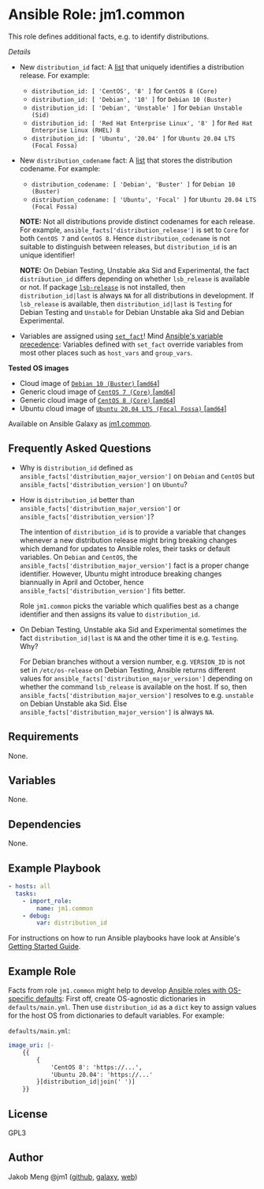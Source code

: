 # Ansible Role: jm1.common

This role defines additional facts, e.g. to identify distributions.

*Details*

* New `distribution_id` fact: A [list](https://docs.ansible.com/ansible/latest/reference_appendices/YAMLSyntax.html)
  that uniquely identifies a distribution release. For example:
  - `distribution_id: [ 'CentOS', '8' ]` for `CentOS 8 (Core)`
  - `distribution_id: [ 'Debian', '10' ]` for `Debian 10 (Buster)`
  - `distribution_id: [ 'Debian', 'Unstable' ]` for `Debian Unstable (Sid)`
  - `distribution_id: [ 'Red Hat Enterprise Linux', '8' ]` for `Red Hat Enterprise Linux (RHEL) 8`
  - `distribution_id: [ 'Ubuntu', '20.04' ]` for `Ubuntu 20.04 LTS (Focal Fossa)`

* New `distribution_codename` fact: A [list](https://docs.ansible.com/ansible/latest/reference_appendices/YAMLSyntax.html)
  that stores the distribution codename. For example:
  - `distribution_codename: [ 'Debian', 'Buster' ]` for `Debian 10 (Buster)`
  - `distribution_codename: [ 'Ubuntu', 'Focal' ]` for `Ubuntu 20.04 LTS (Focal Fossa)`

  **NOTE:**
  Not all distributions provide distinct codenames for each release. For example,
  `ansible_facts['distribution_release']` is set to `Core` for both `CentOS 7`
  and `CentOS 8`. Hence `distribution_codename` is not suitable to distinguish
  between releases, but `distribution_id` is an unique identifier!

  **NOTE:**
  On Debian Testing, Unstable aka Sid and Experimental, the fact `distribution_id`
  differs depending on whether `lsb_release` is available or not. If package 
  [`lsb-release`](https://packages.debian.org/stable/lsb-release) is not installed,
  then `distribution_id|last` is always `NA` for all distributions in development.
  If `lsb_release` is available, then `distribution_id|last` is `Testing` for Debian
  Testing and `Unstable` for Debian Unstable aka Sid and Debian Experimental.

* Variables are assigned using [`set_fact`](https://docs.ansible.com/ansible/latest/modules/set_fact_module.html)!
  Mind [Ansible's variable precedence](https://docs.ansible.com/ansible/latest/user_guide/playbooks_variables.html#variable-precedence-where-should-i-put-a-variable):
  Variables defined with `set_fact` override variables from most other places such as `host_vars` and `group_vars`.

**Tested OS images**

- Cloud image of [`Debian 10 (Buster)` \[`amd64`\]](https://cdimage.debian.org/cdimage/openstack/current/)
- Generic cloud image of [`CentOS 7 (Core)` \[`amd64`\]](https://cloud.centos.org/centos/7/images/)
- Generic cloud image of [`CentOS 8 (Core)` \[`amd64`\]](https://cloud.centos.org/centos/8/x86_64/images/)
- Ubuntu cloud image of [`Ubuntu 20.04 LTS (Focal Fossa)` \[`amd64`\]](https://cloud-images.ubuntu.com/focal/)

Available on Ansible Galaxy as [jm1.common](https://galaxy.ansible.com/jm1/common).

## Frequently Asked Questions

* Why is `distribution_id` defined as `ansible_facts['distribution_major_version']`
  on `Debian` and `CentOS` but `ansible_facts['distribution_version']` on `Ubuntu`?
* How is `distribution_id` better than `ansible_facts['distribution_major_version']`
  or `ansible_facts['distribution_version']`?

  The intention of `distribution_id` is to provide a variable that changes whenever
  a new distribution release might bring breaking changes which demand for updates
  to Ansible roles, their tasks or default variables. On `Debian` and `CentOS`, the
  `ansible_facts['distribution_major_version']` fact is a proper change identifier.
  However, Ubuntu might introduce breaking changes biannually in April and October,
  hence `ansible_facts['distribution_version']` fits better.

  Role `jm1.common` picks the variable which qualifies best as a change identifier
  and then assigns its value to `distribution_id`.

* On Debian Testing, Unstable aka Sid and Experimental sometimes the fact `distribution_id|last` is `NA` and the other 
  time it is e.g. `Testing`. Why?

  For Debian branches without a version number, e.g. `VERSION_ID` is not set in `/etc/os-release` on Debian Testing,
  Ansible returns different values for `ansible_facts['distribution_major_version']` depending on whether the command
  `lsb_release` is available on the host. If so, then `ansible_facts['distribution_major_version']` resolves to e.g. 
  `unstable` on Debian Unstable aka Sid. Else `ansible_facts['distribution_major_version']` is always `NA`.

## Requirements

None.

## Variables

None.

## Dependencies

None.

## Example Playbook

```yml
- hosts: all
  tasks:
    - import_role:
        name: jm1.common
    - debug:
        var: distribution_id
```

For instructions on how to run Ansible playbooks have look at Ansible's
[Getting Started Guide](https://docs.ansible.com/ansible/latest/network/getting_started/first_playbook.html).

## Example Role

Facts from role `jm1.common` might help to develop [Ansible roles with OS-specific defaults](
https://gist.github.com/JM1/9363beeb9fb5055e054b5f64aea0a598#approach-using-os-agnostic-dictionaries-in-defaultsmainyml):
First off, create OS-agnostic dictionaries in `defaults/main.yml`. Then use `distribution_id`
as a `dict` key to assign values for the host OS from dictionaries to default variables.
For example:

`defaults/main.yml`:
```yml
image_uri: |-
    {{
        {
            'CentOS 8': 'https://...',
            'Ubuntu 20.04': 'https://...'
        }[distribution_id|join(' ')]
    }}
```

## License

GPL3

## Author

Jakob Meng
@jm1 ([github](https://github.com/jm1), [galaxy](https://galaxy.ansible.com/jm1), [web](http://www.jakobmeng.de))
